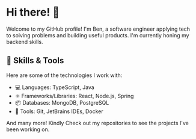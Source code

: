 # Hi there! 👋

Welcome to my GitHub profile! I'm Ben, a software engineer applying tech to solving problems and building useful products. I'm currently honing my backend skills.

## 🔧 Skills & Tools
Here are some of the technologies I work with:

- 💻 Languages: TypeScript, Java
- ⚛️ Frameworks/Libraries: React, Node.js, Spring
- 📦 Databases: MongoDB, PostgreSQL
- 🚀 Tools: Git, JetBrains IDEs, Docker
  
And many more! Kindly Check out my repositories to see the projects I've been working on.
